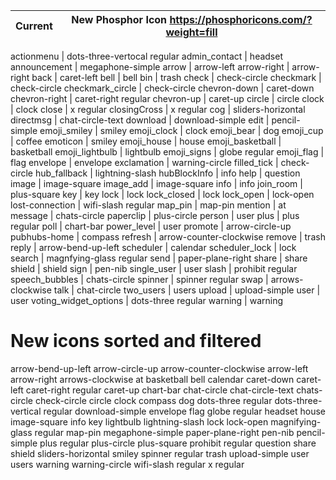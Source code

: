 | Current | New Phosphor Icon https://phosphoricons.com/?weight=fill |
| ------- | -------------------------------------------------------- |

actionmenu | dots-three-vertocal regular
admin_contact | headset
announcement | megaphone-simple
arrow | arrow-left
arrow-right | arrow-right
back | caret-left
bell | bell
bin | trash
check | check-circle
checkmark | check-circle
checkmark_circle | check-circle
chevron-down | caret-down
chevron-right | caret-right regular
chevron-up | caret-up
circle | circle
clock | clock
close | x regular
closingCross | x regular
cog | sliders-horizontal
directmsg | chat-circle-text
download | download-simple
edit | pencil-simple
emoji_smiley | smiley
emoji_clock | clock
emoji_bear | dog
emoji_cup | coffee
emoticon | smiley
emoji_house | house
emoji_basketball | basketball
emoji_lightbulb | lightbulb
emoji_signs | globe regular
emoji_flag | flag
envelope | envelope
exclamation | warning-circle
filled_tick | check-circle
hub_fallback | lightning-slash
hubBlockInfo | info
help | question
image | image-square
image_add | image-square
info | info
join_room | plus-square
key | key
lock | lock
lock_closed | lock
lock_open | lock-open
lost-connection | wifi-slash regular
map_pin | map-pin
mention | at
message | chats-circle
paperclip | plus-circle
person | user
plus | plus regular
poll | chart-bar
power_level | user
promote | arrow-circle-up
pubhubs-home | compass
refresh | arrow-counter-clockwise
remove | trash
reply | arrow-bend-up-left
scheduler | calendar
scheduler_lock | lock
search | magnfying-glass regular
send | paper-plane-right
share | share
shield | shield
sign | pen-nib
single_user | user
slash | prohibit regular
speech_bubbles | chats-circle
spinner | spinner regular
swap | arrows-clockwise
talk | chat-circle
two_users | users
upload | upload-simple
user | user
voting_widget_options | dots-three regular
warning | warning

# New icons sorted and filtered

arrow-bend-up-left
arrow-circle-up
arrow-counter-clockwise
arrow-left
arrow-right
arrows-clockwise
at
basketball
bell
calendar
caret-down
caret-left
caret-right regular
caret-up
chart-bar
chat-circle
chat-circle-text
chats-circle
check-circle
circle
clock
compass
dog
dots-three regular
dots-three-vertical regular
download-simple
envelope
flag
globe regular
headset
house
image-square
info
key
lightbulb
lightning-slash
lock
lock-open
magnifying-glass regular
map-pin
megaphone-simple
paper-plane-right
pen-nib
pencil-simple
plus regular
plus-circle
plus-square
prohibit regular
question
share
shield
sliders-horizontal
smiley
spinner regular
trash
upload-simple
user
users
warning
warning-circle
wifi-slash regular
x regular
